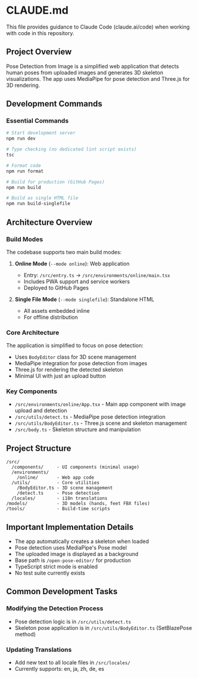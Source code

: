 # CLAUDE.md

This file provides guidance to Claude Code (claude.ai/code) when working with code in this repository.

## Project Overview

Pose Detection from Image is a simplified web application that detects human poses from uploaded images and generates 3D skeleton visualizations. The app uses MediaPipe for pose detection and Three.js for 3D rendering.

## Development Commands

### Essential Commands
```bash
# Start development server
npm run dev

# Type checking (no dedicated lint script exists)
tsc

# Format code
npm run format

# Build for production (GitHub Pages)
npm run build

# Build as single HTML file
npm run build-singlefile
```

## Architecture Overview

### Build Modes

The codebase supports two main build modes:

1. **Online Mode** (`--mode online`): Web application
   - Entry: `/src/entry.ts` → `/src/environments/online/main.tsx`
   - Includes PWA support and service workers
   - Deployed to GitHub Pages

2. **Single File Mode** (`--mode singlefile`): Standalone HTML
   - All assets embedded inline
   - For offline distribution

### Core Architecture

The application is simplified to focus on pose detection:
- Uses `BodyEditor` class for 3D scene management
- MediaPipe integration for pose detection from images
- Three.js for rendering the detected skeleton
- Minimal UI with just an upload button

### Key Components

- `/src/environments/online/App.tsx` - Main app component with image upload and detection
- `/src/utils/detect.ts` - MediaPipe pose detection integration
- `/src/utils/BodyEditor.ts` - Three.js scene and skeleton management
- `/src/body.ts` - Skeleton structure and manipulation

## Project Structure

```
/src/
  /components/     - UI components (minimal usage)
  /environments/   
    /online/       - Web app code
  /utils/          - Core utilities
    /BodyEditor.ts - 3D scene management
    /detect.ts     - Pose detection
  /locales/        - i18n translations
/models/           - 3D models (hands, feet FBX files)
/tools/            - Build-time scripts
```

## Important Implementation Details

- The app automatically creates a skeleton when loaded
- Pose detection uses MediaPipe's Pose model
- The uploaded image is displayed as a background
- Base path is `/open-pose-editor/` for production
- TypeScript strict mode is enabled
- No test suite currently exists

## Common Development Tasks

### Modifying the Detection Process
- Pose detection logic is in `/src/utils/detect.ts`
- Skeleton pose application is in `/src/utils/BodyEditor.ts` (SetBlazePose method)

### Updating Translations
- Add new text to all locale files in `/src/locales/`
- Currently supports: en, ja, zh, de, es